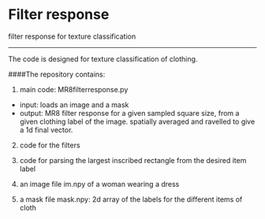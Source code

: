 
# Filter response
filter response for texture classification

___
The code is designed for texture classification of clothing.

####The repository contains:

1. main code: MR8filterresponse.py
 - input: loads an image and a mask
 - output: MR8 filter response for a given sampled square size, from a given clothing label of the image. spatially averaged
          and ravelled to give a 1d final vector.

2. code for the filters

3. code for parsing the largest inscribed rectangle from the desired item label

4. an image file im.npy of a woman wearing a dress

5. a mask file mask.npy: 2d array of the labels for the different items of cloth


